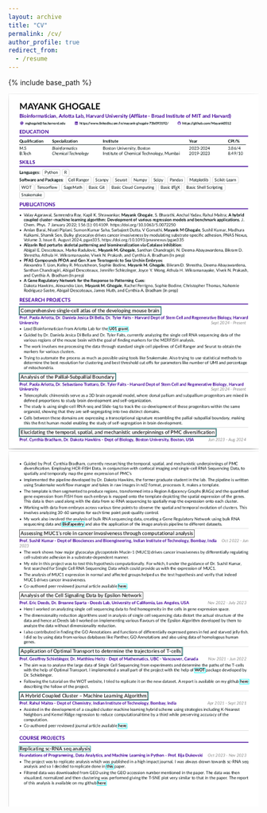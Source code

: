 ```yaml
---
layout: archive
title: "CV"
permalink: /cv/
author_profile: true
redirect_from:
  - /resume
---
```


{% include base_path %}

![CV](https://raw.githubusercontent.com/Mayank0512/Mayank0512.github.io/master/images/cv_github_1.png)
![CV](https://raw.githubusercontent.com/Mayank0512/Mayank0512.github.io/master/images/cv_github_2.png)

